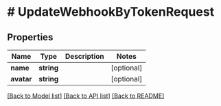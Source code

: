 # # UpdateWebhookByTokenRequest

## Properties

Name | Type | Description | Notes
------------ | ------------- | ------------- | -------------
**name** | **string** |  | [optional]
**avatar** | **string** |  | [optional]

[[Back to Model list]](../../README.md#models) [[Back to API list]](../../README.md#endpoints) [[Back to README]](../../README.md)

